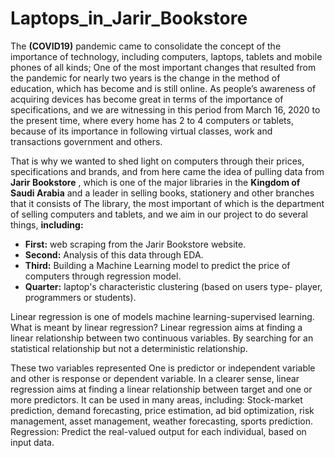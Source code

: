 # Laptops_in_Jarir_Bookstore

The **(COVID19)** pandemic came to consolidate the concept of the importance of technology, including computers, laptops, tablets and mobile phones of all kinds; One of the most important changes that resulted from the pandemic for nearly two years is the change in the method of education, which has become and is still online.
As people’s awareness of acquiring devices has become great in terms of the importance of specifications, and we are witnessing in this period from March 16, 2020 to the present time, where every home has 2 to 4 computers or tablets, because of its importance in following virtual classes, work and transactions government and others.

That is why we wanted to shed light on computers through their prices, specifications and brands, and from here came the idea of pulling data from **Jarir Bookstore** , which is one of the major libraries in the **Kingdom of Saudi Arabia** and a leader in selling books, stationery and other branches that it consists of The library, the most important of which is the department of selling computers and tablets, and we aim in our project to do several things, **including:**

- **First:** web scraping from the Jarir Bookstore website.
- **Second:** Analysis of this data through EDA.
- **Third:** Building a Machine Learning model to predict the price of computers through regression model.
- **Quarter:** laptop's characteristic clustering (based on users type- player, programmers or students).

Linear regression is one of models machine learning-supervised learning.
What is meant by linear regression? Linear regression aims at finding a linear relationship between two continuous variables. By searching for an statistical relationship but not a deterministic relationship.

These two variables represented One is predictor or independent variable and other is response or dependent variable. In a clearer sense,  linear regression aims at finding a linear relationship between target and one or more predictors.
It can be used in many areas, including: Stock-market prediction, demand forecasting, price estimation, ad bid optimization, risk management, asset management, weather forecasting, sports prediction.
Regression: Predict the real-valued output for each individual, based on input data.


